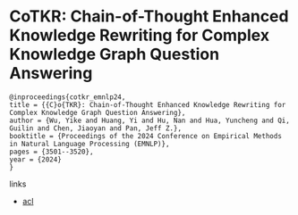 # CoTKR: Chain-of-Thought Enhanced Knowledge Rewriting for Complex Knowledge Graph Question Answering

```
@inproceedings{cotkr_emnlp24,
title = {{C}o{TKR}: Chain-of-Thought Enhanced Knowledge Rewriting for Complex Knowledge Graph Question Answering},
author = {Wu, Yike and Huang, Yi and Hu, Nan and Hua, Yuncheng and Qi, Guilin and Chen, Jiaoyan and Pan, Jeff Z.},
booktitle = {Proceedings of the 2024 Conference on Empirical Methods in Natural Language Processing (EMNLP)},
pages = {3501--3520},
year = {2024}
}
```

links
- [acl](https://aclanthology.org/2024.emnlp-main.205)

